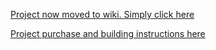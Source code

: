 [Project now moved to wiki.  Simply click here](https://github.com/kenneth558/plant_resistance_primary_perception/wiki/Entanglement-GWAAMC)

[Project purchase and building instructions here](https://github.com/kenneth558/plant_resistance_primary_perception/tree/Free/Where%20to%20find%20everything%20for%20making%20your%20own%20GWAAMC%20device)
